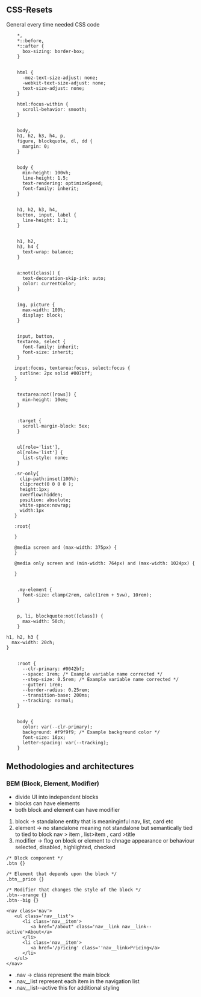 ## CSS-Resets
General every time needed CSS code 

```
    *,
    *::before,
    *::after {
      box-sizing: border-box;
    }
    
    
    html {
      -moz-text-size-adjust: none;
      -webkit-text-size-adjust: none;
      text-size-adjust: none;
    }
    
    html:focus-within {
      scroll-behavior: smooth;
    }
    
    
    body,
    h1, h2, h3, h4, p,
    figure, blockquote, dl, dd {
      margin: 0;
    }
    
    
    body {
      min-height: 100vh;
      line-height: 1.5;
      text-rendering: optimizeSpeed;
      font-family: inherit;
    }
    
    
    h1, h2, h3, h4,
    button, input, label {
      line-height: 1.1;
    }
    
    
    h1, h2,
    h3, h4 {
      text-wrap: balance;
    }
    
    
    a:not([class]) {
      text-decoration-skip-ink: auto;
      color: currentColor;
    }
    
    
    img, picture {
      max-width: 100%;
      display: block;
    }
    
    
    input, button,
    textarea, select {
      font-family: inherit;
      font-size: inherit;
    }

   input:focus, textarea:focus, select:focus {
     outline: 2px solid #007bff;
   }
    
    
    textarea:not([rows]) {
      min-height: 10em;
    }
    
    
    :target {
      scroll-margin-block: 5ex;
    }
    
    
    ul[role='list'],
    ol[role='list'] {
      list-style: none;
    }

   .sr-only{
     clip-path:inset(100%);
     clip:rect(0 0 0 0 );
     height:1px;
     overflow:hidden;
     position: absolute;
     white-space:nowrap;
     width:1px
   }

   :root{

   }

   @media screen and (max-width: 375px) {
   }

   @media only screen and (min-width: 764px) and (max-width: 1024px) {
   
   }
```
```
    
    .my-element {
      font-size: clamp(2rem, calc(1rem + 5vw), 10rem);
    }
```
```
    
    p, li, blockquote:not([class]) {
      max-width: 50ch;
    }

```
    h1, h2, h3 {
      max-width: 20ch;
    }

```
    
    :root {
      --clr-primary: #0042bf;
      --space: 1rem; /* Example variable name corrected */
      --step-size: 0.5rem; /* Example variable name corrected */
      --gutter: 1rem;
      --border-radius: 0.25rem;
      --transition-base: 200ms;
      --tracking: normal;
    }
```
```
    
    body {
      color: var(--clr-primary);
      background: #f9f9f9; /* Example background color */
      font-size: 16px;
      letter-spacing: var(--tracking);
    }
```
## Methodologies and architectures

### BEM (Block, Element, Modifier)
+ divide UI into independent blocks
+ blocks can have elements
+ both block and element can have modifier

1. block -> standalone entity that is meaninginful nav, list, card etc
2. element -> no standalone meaning not standalone but semantically tied to tied to block  nav > item  , list>item , card >title
3. modifier -> flog on block or element to chnage appearance or behaviour   selected, disabled, highlighted, checked

```
/* Block component */
.btn {}

/* Element that depends upon the block */ 
.btn__price {}

/* Modifier that changes the style of the block */
.btn--orange {} 
.btn--big {}
```

```
<nav class='nav'>
   <ul class='nav__list'>
      <li class='nav__item'>
         <a href="/about" class='nav__link nav__link--active'>About</a>
      </li>
      <li class='nav__item'>
         <a href='/pricing' class=''nav__link>Pricing</a>
      </li>
   </ul>
</nav> 
```
+ .nav -> class represent the main block
+ .nav__list represent each item in the navigation list
+ .nav__list--active this for additional styling


